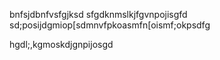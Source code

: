 


bnfsjdbnfvsfgjksd
sfgdknmslkjfgvnpojisgfd
sd;posijdgmiop[sdmnvfpkoasmfn[oismf;okpsdfg


hgdl;,kgmoskdjgnpijosgd

